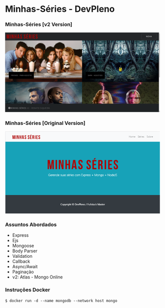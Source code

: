 # Minhas-Séries - DevPleno

### Minhas-Séries [v2 Version]

![Minhas-Series](https://github.com/RenatoSiqueira/DevPleno_Minhas-Series/blob/master/minhaseries-v2.png)

### Minhas-Séries [Original Version]

![Minhas-Series](https://github.com/RenatoSiqueira/DevPleno_Minhas-Series/blob/master/minhaseries.png)

### Assuntos Abordados

- Express
- Ejs
- Mongoose
- Body Parser
- Validation
- Callback
- Async/Await
- Paginação
- v2: Atlas - Mongo Online

### Instruções Docker

```
$ docker run -d --name mongodb --network host mongo
```
